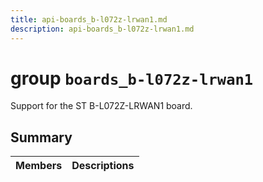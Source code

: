 ```yaml
---
title: api-boards_b-l072z-lrwan1.md
description: api-boards_b-l072z-lrwan1.md
---
```

# group `boards_b-l072z-lrwan1` 

Support for the ST B-L072Z-LRWAN1 board.

## Summary

 Members                        | Descriptions                                
--------------------------------|---------------------------------------------

